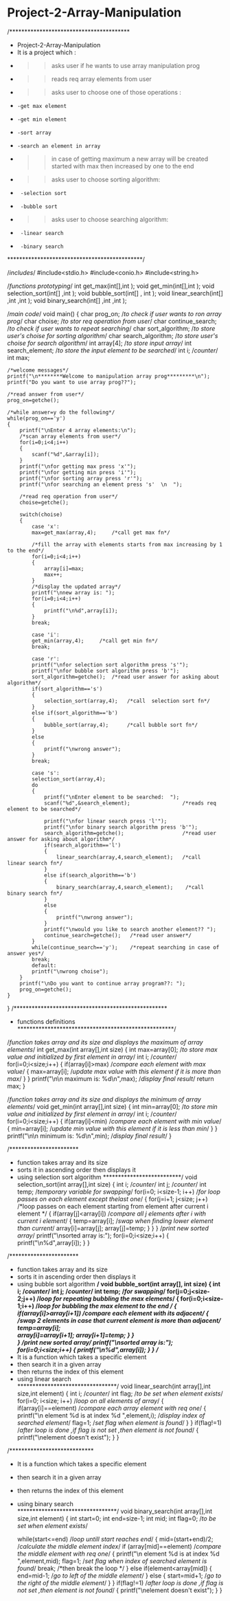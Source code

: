 # Project-2-Array-Manipulation
/****************************************
* Project-2-Array-Manipulation
* It is a project which :
*  >>asks user if he wants to use array manipulation prog
*  >>reads req array elements from user
*  >>asks user to choose one of those operations :
*     -get max element
*	  -get min element
*	  -sort array
*	  -search an element in array
*  >>in case of getting maximum a new array will be created started with max then increased by one to the end
*  >>asks user to choose sorting algorithm:
*      -selection sort
*  	   -bubble sort
*  >>asks user to choose searching algorithm:
*      -linear search
*	   -binary search
*********************************************/

/*includes*/
#include<stdio.h>
#include<conio.h>
#include<string.h>

/*functions prototyping*/
int get_max(int[],int );
void get_min(int[],int );
void selection_sort(int[] ,int );
void bubble_sort(int[] , int );
void linear_search(int[] ,int ,int );
void binary_search(int[] ,int ,int );

/*main code*/
void main()
{
	char prog_on;          /*to check if user wants to ron array prog*/
	char choise;           /*to stor req operation from user*/
	char continue_search;  /*to check if user wants to repeat searching*/
	char sort_algorithm;   /*to store user's choise for sorting algorithm*/
	char search_algorithm; /*to store user's choise for search algorithm*/
	int array[4];          /*to store input array*/
	int search_element;    /*to store the input element to be searched*/
	int i;                 /*counter*/
	int max;
	
	/*welcome messages*/
	printf("\n********Welcome to manipulation array prog*********\n");
	printf("Do you want to use array prog??");
	
	/*read answer from user*/
	prog_on=getche();
	
	/*while answer=y do the following*/
	while(prog_on=='y')    
	{
		printf("\nEnter 4 array elements:\n");
		/*scan array elements from user*/
		for(i=0;i<4;i++)
		{
			scanf("%d",&array[i]);
		}
		printf("\nfor getting max press 'x'");
		printf("\nfor getting min press 'i'");
		printf("\nfor sorting array press 'r'");
		printf("\nfor searching an element press 's'  \n  ");
		
		/*read req operation from user*/
		choise=getche();
		
		switch(choise)
		{
			case 'x':
			max=get_max(array,4);     /*call get max fn*/
			
			/*fill the array with elements starts from max increasing by 1 to the end*/
			for(i=0;i<4;i++)
			{
				array[i]=max;
				max++;
			}
			/*display the updated array*/
			printf("\nnew array is: ");
			for(i=0;i<4;i++)
			{
				printf("\n%d",array[i]);
			}
			break;
			
			case 'i':
			get_min(array,4);     /*call get min fn*/
			break;
			
			case 'r':
			printf("\nfor selection sort algorithm press 's'");
			printf("\nfor bubble sort algorithm press 'b'");
			sort_algorithm=getche();  /*read user answer for asking about algorithm*/
			if(sort_algorithm=='s')
			{
				selection_sort(array,4);   /*call  selection sort fn*/
			}
			else if(sort_algorithm=='b')
			{
				bubble_sort(array,4);      /*call bubble sort fn*/
			}     
            else
			{
				printf("\nwrong answer");
			}				
			break;
			
			case 's':
			selection_sort(array,4);
			do
			{
                printf("\nEnter element to be searched:  ");
              	scanf("%d",&search_element);                 /*reads req element to be searched*/

				printf("\nfor linear search press 'l'");
    			printf("\nfor binary search algorithm press 'b'");
	    		search_algorithm=getche();                   /*read user answer for asking about algorithm*/
	    		if(search_algorithm=='l')
	    		{
	    			linear_search(array,4,search_element);   /*call  linear search fn*/
	    		}
	    		else if(search_algorithm=='b')
	    		{
	    			binary_search(array,4,search_element);    /*call binary search fn*/
		    	}     
                else
	    		{
    				printf("\nwrong answer");
	    		}				
				printf("\nwould you like to search another element?? ");
				continue_search=getche();   /*read user answer*/
			}
			while(continue_search=='y');    /*repeat searching in case of answer yes*/
			break;
			default:
			printf("\nwrong choise");
		}
		printf("\nDo you want to continue array program??: ");
		prog_on=getche();
	}
}
/***************************************************
* functions definitions
****************************************************/

/*function takes array and its size and displays the maximum of array elements*/
int get_max(int array[],int size)
{
	int max=array[0];      /*to store max value and initialized by first element in array*/
	int i;                 /*counter*/
	for(i=0;i<size;i++)
	{
		if(array[i]>max)   /*compare each element with max value*/
		{
			max=array[i];  /*update max value with this element if it is more than max*/
		}
	}
	printf("\n\n maximum is: %d\n",max);  /*display final result*/
	return max;
}

/*function takes array and its size and displays the minimum of array elements*/
void get_min(int array[],int size)
{
	int min=array[0];       /*to store min value and initialized by first element in array*/
	int i;                  /*counter*/
	for(i=0;i<size;i++)
	{
		if(array[i]<min)    /*compare each element with min value*/
		{
			min=array[i];   /*update min value with this element if it is less than min*/
		}
	}
	printf("\n\n minimum is: %d\n",min);  /*display final result*/
}

/***********************
* function takes array and its size 
* sorts it in ascending order then displays it 
* using selection sort algorithm
**************************/
void selection_sort(int array[],int size)
{
	int i;                         /*counter*/
	int j;                         /*counter*/
	int temp;                      /*temporary variable for swapping*/
	for(i=0; i<size-1; i++)        /*for loop passes on each element except thelast one*/
	{
		for(j=i+1; j<size; j++)    /*loop passes on each element starting from element after current i element */
		{
			if(array[j]<array[i])  /*compare all j elements after i with current i element*/ 
			{
				temp=array[i];     /*swap when finding lower element than current*/
				array[i]=array[j]; 
				array[j]=temp;
			}
		}
	}
	/*print new sorted array*/
	printf("\nsorted array is:");
	for(i=0;i<size;i++)
	{
		printf("\n%d",array[i]);
	}
}

/***********************
* function takes array and its size 
* sorts it in ascending order then displays it 
* using bubble sort algorithm
**************************/
void bubble_sort(int array[], int size)
{
	int i;                            /*counter*/
	int j;                            /*counter*/
	int temp;                         /*for swapping*/
	for(j=0;j<size-2;j++)             /*loop for repeating bubbling the max elements*/
	{
	    for(i=0;i<size-1;i++)         /*loop for bubbling the max element to the end */
	    {
		    if(array[i]>array[i+1])   /*compare each element with its adjacent*/
		    {
               /*swap 2 elements in case that current element is more than adjacent*/		  
			   temp=array[i];         
			   array[i]=array[i+1];
			   array[i+1]=temp;
		    } 
	    }		
	}
	/*print new sorted array*/
	printf("\nsorted array is:");
	for(i=0;i<size;i++)
	{
		printf("\n%d",array[i]);
	}
}
/****************************
* It is a function which takes a specific element 
* then search it in a given array
* then returns the index of this element
* using linear search   
*********************************/
void linear_search(int array[],int size,int element)
{
	int i;                                      /*counter*/
	int flag;                                   /*to be set when element exists*/
	for(i=0; i<size; i++)                       /*loop on all elements of array*/
	{
		if(array[i]==element)                   /*compare each array element with req one*/
		{
			printf("\n element %d is at index %d ",element,i); /*display index of searched element*/
			flag=1;                              /*set flag when element is found*/
		}
	}
	if(flag!=1)                                  /*after loop is done ,if flag is not set ,then element is not found*/ 
	{
		printf("\nelement doesn't exist");
	}
}

/****************************
* It is a function which takes a specific element 
* then search it in a given array
* then returns the index of this element
* using binary search   
*********************************/
void binary_search(int array[],int size,int element)
{
	int start=0;
	int end=size-1;
	int mid;
	int flag=0;                         /*to be set when element exists*/

	while(start<=end)                   /*loop untill start reaches end*/
	{
	    mid=(start+end)/2;              /*calculate the middle element index*/
	    if (array[mid]==element)        /*compare the middle element with req one*/
	    {
	    	printf("\n element %d is at index %d ",element,mid);
	    	flag=1;                      /*set flag when index of searched element is found*/
		    break;                       /*then break the loop */
	    }
    	else if(element<array[mid])
    	{
    		end=mid-1;                    /*go to left of the middle element*/
    	}
		else
		{
			start=mid+1;                  /*go to the right of the middle element*/ 
		}
	}
	if(flag!=1)                           /*after loop is done ,if flag is not set ,then element is not found*/ 
	{
		printf("\nelement doesn't exist");
	}
}
